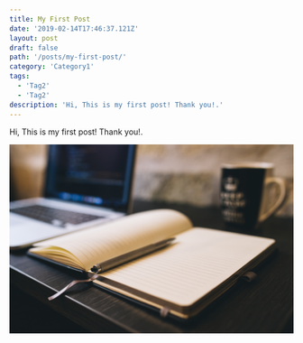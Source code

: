 ```yaml
---
title: My First Post
date: '2019-02-14T17:46:37.121Z'
layout: post
draft: false
path: '/posts/my-first-post/'
category: 'Category1'
tags:
  - 'Tag2'
  - 'Tag2'
description: 'Hi, This is my first post! Thank you!.'
---
```


Hi, This is my first post!
Thank you!.

![Adding Images](./1.jpg)
